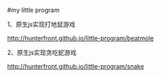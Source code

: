 #my little program  

1、原生js实现打地鼠游戏  

http://hunterfront.github.io/little-program/beatmole  

2、原生js实现贪吃蛇游戏  

http://hunterfront.github.io/little-program/snake
